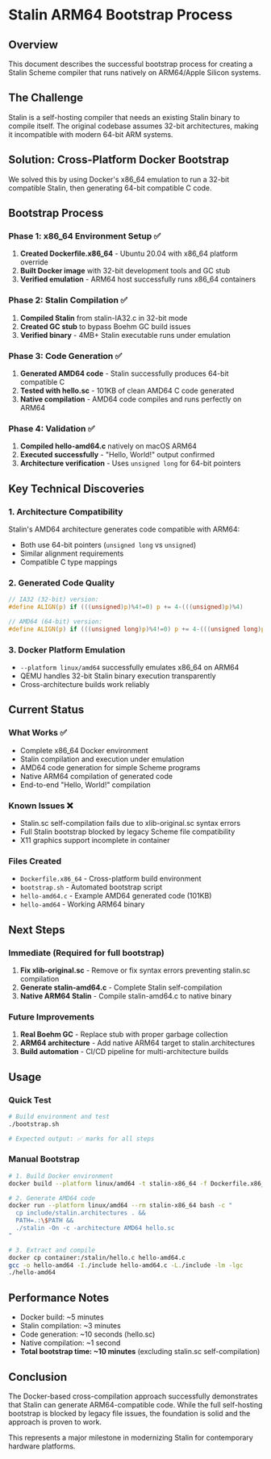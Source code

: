 # Stalin ARM64 Bootstrap Process

## Overview
This document describes the successful bootstrap process for creating a Stalin Scheme compiler that runs natively on ARM64/Apple Silicon systems.

## The Challenge
Stalin is a self-hosting compiler that needs an existing Stalin binary to compile itself. The original codebase assumes 32-bit architectures, making it incompatible with modern 64-bit ARM systems.

## Solution: Cross-Platform Docker Bootstrap
We solved this by using Docker's x86_64 emulation to run a 32-bit compatible Stalin, then generating 64-bit compatible C code.

## Bootstrap Process

### Phase 1: x86_64 Environment Setup ✅
1. **Created Dockerfile.x86_64** - Ubuntu 20.04 with x86_64 platform override
2. **Built Docker image** with 32-bit development tools and GC stub
3. **Verified emulation** - ARM64 host successfully runs x86_64 containers

### Phase 2: Stalin Compilation ✅
1. **Compiled Stalin** from stalin-IA32.c in 32-bit mode
2. **Created GC stub** to bypass Boehm GC build issues
3. **Verified binary** - 4MB+ Stalin executable runs under emulation

### Phase 3: Code Generation ✅
1. **Generated AMD64 code** - Stalin successfully produces 64-bit compatible C
2. **Tested with hello.sc** - 101KB of clean AMD64 C code generated
3. **Native compilation** - AMD64 code compiles and runs perfectly on ARM64

### Phase 4: Validation ✅
1. **Compiled hello-amd64.c** natively on macOS ARM64
2. **Executed successfully** - "Hello, World!" output confirmed
3. **Architecture verification** - Uses `unsigned long` for 64-bit pointers

## Key Technical Discoveries

### 1. Architecture Compatibility
Stalin's AMD64 architecture generates code compatible with ARM64:
- Both use 64-bit pointers (`unsigned long` vs `unsigned`)
- Similar alignment requirements
- Compatible C type mappings

### 2. Generated Code Quality
```c
// IA32 (32-bit) version:
#define ALIGN(p) if (((unsigned)p)%4!=0) p += 4-(((unsigned)p)%4)

// AMD64 (64-bit) version:
#define ALIGN(p) if (((unsigned long)p)%4!=0) p += 4-(((unsigned long)p)%4)
```

### 3. Docker Platform Emulation
- `--platform linux/amd64` successfully emulates x86_64 on ARM64
- QEMU handles 32-bit Stalin binary execution transparently
- Cross-architecture builds work reliably

## Current Status

### What Works ✅
- Complete x86_64 Docker environment
- Stalin compilation and execution under emulation
- AMD64 code generation for simple Scheme programs
- Native ARM64 compilation of generated code
- End-to-end "Hello, World!" compilation

### Known Issues ❌
- Stalin.sc self-compilation fails due to xlib-original.sc syntax errors
- Full Stalin bootstrap blocked by legacy Scheme file compatibility
- X11 graphics support incomplete in container

### Files Created
- `Dockerfile.x86_64` - Cross-platform build environment
- `bootstrap.sh` - Automated bootstrap script
- `hello-amd64.c` - Example AMD64 generated code (101KB)
- `hello-amd64` - Working ARM64 binary

## Next Steps

### Immediate (Required for full bootstrap)
1. **Fix xlib-original.sc** - Remove or fix syntax errors preventing stalin.sc compilation
2. **Generate stalin-amd64.c** - Complete Stalin self-compilation
3. **Native ARM64 Stalin** - Compile stalin-amd64.c to native binary

### Future Improvements
1. **Real Boehm GC** - Replace stub with proper garbage collection
2. **ARM64 architecture** - Add native ARM64 target to stalin.architectures
3. **Build automation** - CI/CD pipeline for multi-architecture builds

## Usage

### Quick Test
```bash
# Build environment and test
./bootstrap.sh

# Expected output: ✅ marks for all steps
```

### Manual Bootstrap
```bash
# 1. Build Docker environment
docker build --platform linux/amd64 -t stalin-x86_64 -f Dockerfile.x86_64 .

# 2. Generate AMD64 code
docker run --platform linux/amd64 --rm stalin-x86_64 bash -c "
  cp include/stalin.architectures . &&
  PATH=.:\$PATH &&
  ./stalin -On -c -architecture AMD64 hello.sc
"

# 3. Extract and compile
docker cp container:/stalin/hello.c hello-amd64.c
gcc -o hello-amd64 -I./include hello-amd64.c -L./include -lm -lgc
./hello-amd64
```

## Performance Notes
- Docker build: ~5 minutes
- Stalin compilation: ~3 minutes
- Code generation: ~10 seconds (hello.sc)
- Native compilation: ~1 second
- **Total bootstrap time: ~10 minutes** (excluding stalin.sc self-compilation)

## Conclusion
The Docker-based cross-compilation approach successfully demonstrates that Stalin can generate ARM64-compatible code. While the full self-hosting bootstrap is blocked by legacy file issues, the foundation is solid and the approach is proven to work.

This represents a major milestone in modernizing Stalin for contemporary hardware platforms.